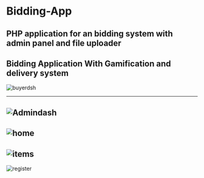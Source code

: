 # Bidding-App
PHP application for an bidding system with admin panel and file uploader
----------------------------------------------------------------------------------------------------------------------
Bidding Application With Gamification and delivery system 
----------------------------------------------------------------------------------------------------------------------

![buyerdsh](https://user-images.githubusercontent.com/113799463/195927563-67321a10-724c-49f1-aab7-68a6227e8d44.png)

----------------------------------------------------------------------------------------------------------------------


![Admindash](https://user-images.githubusercontent.com/113799463/195927593-2859ce95-1132-4f7e-b388-764fa218f320.png)
----------------------------------------------------------------------------------------------------------------------
![home](https://user-images.githubusercontent.com/113799463/195927608-8f12383d-7fbc-4bc8-bbf1-f040b4066806.png)
----------------------------------------------------------------------------------------------------------------------
![items](https://user-images.githubusercontent.com/113799463/195927623-45594d81-17b7-4278-b667-ff7fbd82382c.png)
----------------------------------------------------------------------------------------------------------------------
![register](https://user-images.githubusercontent.com/113799463/195927653-13165f83-2076-44e6-a468-a72639ffc16a.png)
